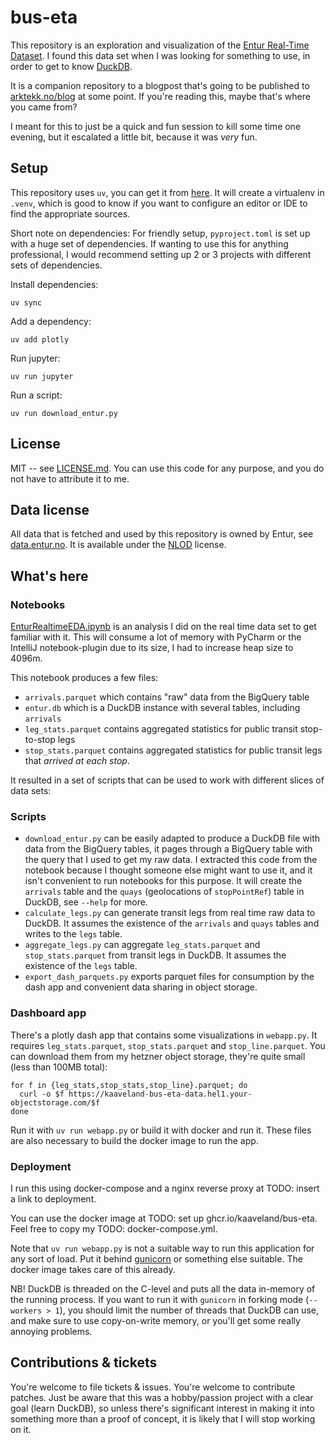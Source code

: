 # bus-eta

This repository is an exploration and visualization of the [Entur Real-Time Dataset](https://data.entur.no/domain/public-transport-data/product/realtime_siri_et/urn:li:container:1d391ef93913233c516cbadfb190dc65).
I found this data set when I was looking for something to use, in order to get to know [DuckDB](https://duckdb.org/).

It is a companion repository to a blogpost that's going to be published to [arktekk.no/blog](https://arktekk.no/blog) at some point. If you're reading this, maybe
that's where you came from?

I meant for this to just be a quick and fun session to kill some time one evening, but it escalated a little bit, because it was _very_ fun.

## Setup

This repository uses `uv`, you can get it from [here](https://docs.astral.sh/uv/). It will create a virtualenv in `.venv`, which
is good to know if you want to configure an editor or IDE to find the appropriate sources.

Short note on dependencies: For friendly setup, `pyproject.toml` is set up with a huge set of dependencies. If wanting 
to use this for anything professional, I would recommend setting up 2 or 3 projects with different sets of dependencies.

Install dependencies:

```shell
uv sync
```

Add a dependency:

```shell
uv add plotly
```

Run jupyter:

```shell
uv run jupyter
```

Run a script:

```shell
uv run download_entur.py
```

## License

MIT -- see [LICENSE.md](LICENSE.md). You can use this code for any purpose, and you do not have to attribute it to me.

## Data license

All data that is fetched and used by this repository is owned by Entur, see [data.entur.no](https://data.entur.no/domain/public-transport-data).
It is available under the [NLOD](https://data.norge.no/nlod/no/1.0) license.

## What's here


### Notebooks

[EnturRealtimeEDA.ipynb](./EnturRealtimeEDA.ipynb) is an analysis I did on the real time data set to get familiar with 
it. This will consume a lot of memory with PyCharm or the IntelliJ notebook-plugin due to its size, I had to increase
heap size to 4096m.

This notebook produces a few files:

- `arrivals.parquet` which contains "raw" data from the BigQuery table
- `entur.db` which is a DuckDB instance with several tables, including `arrivals`
- `leg_stats.parquet` contains aggregated statistics for public transit stop-to-stop legs
- `stop_stats.parquet` contains aggregated statistics for public transit legs that _arrived at each stop_.
 
It resulted in a set of scripts that can be used to work with different slices of data sets:

### Scripts

- `download_entur.py` can be easily adapted to produce a DuckDB file with data from the BigQuery tables, it pages
  through a BigQuery table with the query that I used to get my raw data. I extracted this code from the notebook because
  I thought someone else might want to use it, and it isn't convenient to run notebooks for this purpose. It will create
  the `arrivals` table and the `quays` (geolocations of `stopPointRef`) table in DuckDB, see `--help` for more.
- `calculate_legs.py` can generate transit legs from real time raw data to DuckDB. It assumes the existence of the `arrivals`
  and `quays` tables and writes to the `legs` table.
- `aggregate_legs.py` can aggregate `leg_stats.parquet` and `stop_stats.parquet` from transit legs in DuckDB. It assumes
  the existence of the `legs` table.
- `export_dash_parquets.py` exports parquet files for consumption by the dash app and convenient data sharing in object storage.

### Dashboard app

There's a plotly dash app that contains some visualizations in `webapp.py`. It requires `leg_stats.parquet`, 
`stop_stats.parquet` and `stop_line.parquet`. You can download them from my hetzner object storage, they're
quite small (less than 100MB total):

```shell
for f in {leg_stats,stop_stats,stop_line}.parquet; do
  curl -o $f https://kaaveland-bus-eta-data.hel1.your-objectstorage.com/$f
done
```

Run it with `uv run webapp.py` or build it with docker and run it. These files are also necessary to build
the docker image to run the app.

### Deployment

I run this using docker-compose and a nginx reverse proxy at TODO: insert a link to deployment.

You can use the docker image at TODO: set up ghcr.io/kaaveland/bus-eta. Feel free to copy my TODO: docker-compose.yml.

Note that `uv run webapp.py` is not a suitable way to run this application for any sort of load. Put it behind
[gunicorn](https://gunicorn.org/) or something else suitable. The docker image takes care of this already.

NB! DuckDB is threaded on the C-level and puts all the data in-memory of the running process. If you want to run
it with `gunicorn` in forking mode (`--workers > 1`), you should limit the number of threads that DuckDB can use,
and make sure to use copy-on-write memory, or you'll get some really annoying problems.

## Contributions & tickets

You're welcome to file tickets & issues. You're welcome to contribute patches. Just be aware that this was a
hobby/passion project with a clear goal (learn DuckDB), so unless there's significant interest in making it
into something more than a proof of concept, it is likely that I will stop working on it.